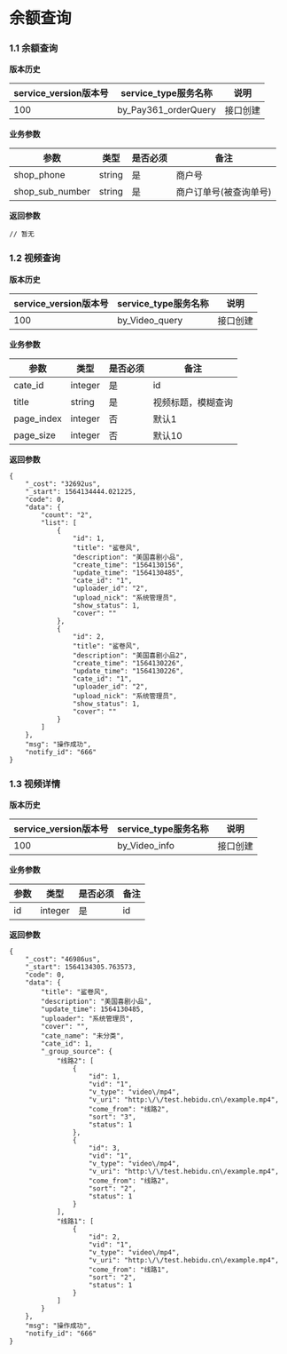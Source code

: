 # 余额查询


### 1.1 余额查询


**版本历史**

|service_version版本号|service_type服务名称|说明|
|----|---|---|
|100|by_Pay361_orderQuery|接口创建|

**业务参数**

|参数 |类型|是否必须|备注|
| ---------------- | ------------------------ | ------------------------ | ------------------------ |
|shop_phone|string|是|商户号|
|shop_sub_number|string|是|商户订单号(被查询单号)|


**返回参数** 
```
// 暂无
```


### 1.2 视频查询


**版本历史**

|service_version版本号|service_type服务名称|说明|
|----|---|---|
|100|by_Video_query|接口创建|

**业务参数**

|参数 |类型|是否必须|备注|
| ---------------- | ------------------------ | ------------------------ | ------------------------ |
|cate_id|integer|是|id|
|title|string|是|视频标题，模糊查询|
|page_index|integer|否|默认1|
|page_size|integer|否|默认10|

**返回参数** 
```
{
    "_cost": "32692us",
    "_start": 1564134444.021225,
    "code": 0,
    "data": {
        "count": "2",
        "list": [
            {
                "id": 1,
                "title": "鲨卷风",
                "description": "美国喜剧小品",
                "create_time": "1564130156",
                "update_time": "1564130485",
                "cate_id": "1",
                "uploader_id": "2",
                "upload_nick": "系统管理员",
                "show_status": 1,
                "cover": ""
            },
            {
                "id": 2,
                "title": "鲨卷风",
                "description": "美国喜剧小品2",
                "create_time": "1564130226",
                "update_time": "1564130226",
                "cate_id": "1",
                "uploader_id": "2",
                "upload_nick": "系统管理员",
                "show_status": 1,
                "cover": ""
            }
        ]
    },
    "msg": "操作成功",
    "notify_id": "666"
}
```

### 1.3 视频详情


**版本历史**

|service_version版本号|service_type服务名称|说明|
|----|---|---|
|100|by_Video_info|接口创建|

**业务参数**

|参数 |类型|是否必须|备注|
| ---------------- | ------------------------ | ------------------------ | ------------------------ |
|id|integer|是|id|

**返回参数** 
```
{
    "_cost": "46986us",
    "_start": 1564134305.763573,
    "code": 0,
    "data": {
        "title": "鲨卷风",
        "description": "美国喜剧小品",
        "update_time": 1564130485,
        "uploader": "系统管理员",
        "cover": "",
        "cate_name": "未分类",
        "cate_id": 1,
        "_group_source": {
            "线路2": [
                {
                    "id": 1,
                    "vid": "1",
                    "v_type": "video\/mp4",
                    "v_uri": "http:\/\/test.hebidu.cn\/example.mp4",
                    "come_from": "线路2",
                    "sort": "3",
                    "status": 1
                },
                {
                    "id": 3,
                    "vid": "1",
                    "v_type": "video\/mp4",
                    "v_uri": "http:\/\/test.hebidu.cn\/example.mp4",
                    "come_from": "线路2",
                    "sort": "2",
                    "status": 1
                }
            ],
            "线路1": [
                {
                    "id": 2,
                    "vid": "1",
                    "v_type": "video\/mp4",
                    "v_uri": "http:\/\/test.hebidu.cn\/example.mp4",
                    "come_from": "线路1",
                    "sort": "2",
                    "status": 1
                }
            ]
        }
    },
    "msg": "操作成功",
    "notify_id": "666"
}
```
